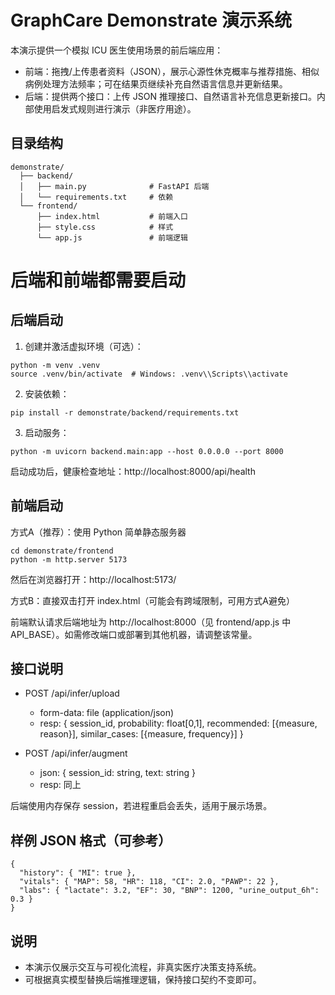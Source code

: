 # GraphCare Demonstrate 演示系统

本演示提供一个模拟 ICU 医生使用场景的前后端应用：
- 前端：拖拽/上传患者资料（JSON），展示心源性休克概率与推荐措施、相似病例处理方法频率；可在结果页继续补充自然语言信息并更新结果。
- 后端：提供两个接口：上传 JSON 推理接口、自然语言补充信息更新接口。内部使用启发式规则进行演示（非医疗用途）。

## 目录结构
```
demonstrate/
  ├── backend/
  │   ├── main.py              # FastAPI 后端
  │   └── requirements.txt     # 依赖
  └── frontend/
      ├── index.html           # 前端入口
      ├── style.css            # 样式
      └── app.js               # 前端逻辑
```
# 后端和前端都需要启动
## 后端启动
1) 创建并激活虚拟环境（可选）：
```
python -m venv .venv
source .venv/bin/activate  # Windows: .venv\\Scripts\\activate
```

2) 安装依赖：
```
pip install -r demonstrate/backend/requirements.txt
```

3) 启动服务：
```
python -m uvicorn backend.main:app --host 0.0.0.0 --port 8000
```
启动成功后，健康检查地址：http://localhost:8000/api/health

## 前端启动
方式A（推荐）：使用 Python 简单静态服务器
```
cd demonstrate/frontend
python -m http.server 5173
```
然后在浏览器打开：http://localhost:5173/

方式B：直接双击打开 index.html（可能会有跨域限制，可用方式A避免）

前端默认请求后端地址为 http://localhost:8000（见 frontend/app.js 中 API_BASE）。如需修改端口或部署到其他机器，请调整该常量。

## 接口说明
- POST /api/infer/upload
  - form-data: file (application/json)
  - resp: { session_id, probability: float[0,1], recommended: [{measure, reason}], similar_cases: [{measure, frequency}] }

- POST /api/infer/augment
  - json: { session_id: string, text: string }
  - resp: 同上

后端使用内存保存 session，若进程重启会丢失，适用于展示场景。

## 样例 JSON 格式（可参考）
```
{
  "history": { "MI": true },
  "vitals": { "MAP": 58, "HR": 118, "CI": 2.0, "PAWP": 22 },
  "labs": { "lactate": 3.2, "EF": 30, "BNP": 1200, "urine_output_6h": 0.3 }
}
```

## 说明
- 本演示仅展示交互与可视化流程，非真实医疗决策支持系统。
- 可根据真实模型替换后端推理逻辑，保持接口契约不变即可。